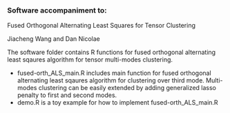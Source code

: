 ### Software accompaniment to:

Fused Orthogonal Alternating Least Squares for Tensor Clustering

Jiacheng Wang and Dan Nicolae

The software folder contains R functions for fused orthogonal alternating least sqaures algorithm for tensor multi-modes clustering.

-  fused-orth_ALS_main.R includes main function for fused orthogonal alternating least sqaures algorithm for clustering over third mode. Multi-modes clustering can be easily extended by adding generalized lasso penalty to first and second modes.
-  demo.R is a toy example for how to implement fused-orth_ALS_main.R

